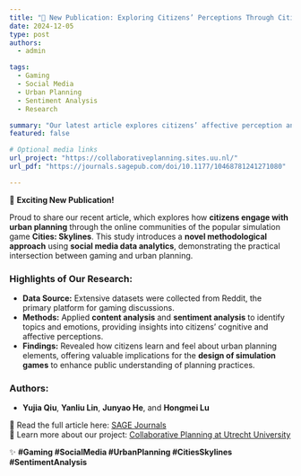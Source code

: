 ```yaml
---
title: "📢 New Publication: Exploring Citizens’ Perceptions Through Cities: Skylines"
date: 2024-12-05
type: post
authors:
  - admin

tags:
  - Gaming
  - Social Media
  - Urban Planning
  - Sentiment Analysis
  - Research

summary: "Our latest article explores citizens’ affective perception and cognitive learning of urban planning elements in Cities: Skylines online communities through social media data analytics."
featured: false

# Optional media links
url_project: "https://collaborativeplanning.sites.uu.nl/"
url_pdf: "https://journals.sagepub.com/doi/10.1177/10468781241271080"

---
```


🎉 **Exciting New Publication!**  

Proud to share our recent article, which explores how **citizens engage with urban planning** through the online communities of the popular simulation game **Cities: Skylines**. This study introduces a **novel methodological approach** using **social media data analytics**, demonstrating the practical intersection between gaming and urban planning.  

### Highlights of Our Research:
- **Data Source:** Extensive datasets were collected from Reddit, the primary platform for gaming discussions.
- **Methods:** Applied **content analysis** and **sentiment analysis** to identify topics and emotions, providing insights into citizens’ cognitive and affective perceptions.
- **Findings:** Revealed how citizens learn and feel about urban planning elements, offering valuable implications for the **design of simulation games** to enhance public understanding of planning practices.

### Authors:
- **Yujia Qiu**, **Yanliu Lin**, **Junyao He**, and **Hongmei Lu**  

📖 Read the full article here: [SAGE Journals](https://journals.sagepub.com/doi/10.1177/10468781241271080)  
🔗 Learn more about our project: [Collaborative Planning at Utrecht University](https://collaborativeplanning.sites.uu.nl/)  

✨ **#Gaming #SocialMedia #UrbanPlanning #CitiesSkylines #SentimentAnalysis**
